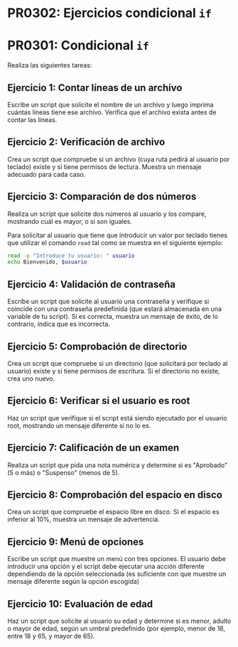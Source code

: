 
# PR0302: Ejercicios condicional `if`

# PR0301: Condicional `if`



Realiza las siguientes tareas:

## Ejercicio 1: Contar líneas de un archivo

Escribe un script que solicite el nombre de un archivo y luego imprima cuántas líneas tiene ese archivo. Verifica que el archivo exista antes de contar las líneas.

## Ejercicio 2: Verificación de archivo

Crea un script que compruebe si un archivo (cuya ruta pedirá al usuario por teclado) existe y si tiene permisos de lectura. Muestra un mensaje adecuado para cada caso.

## Ejercicio 3: Comparación de dos números

Realiza un script que solicite dos números al usuario y los compare, mostrando cuál es mayor, o si son iguales.

Para solicitar al usuario que tiene que introducir un valor por teclado tienes que utilizar el comando `read` tal como se muestra en el siguiente ejemplo:

```bash
read -p "Introduce tu usuario: " usuario
echo Bienvenido, $usuario

```

## Ejercicio 4: Validación de contraseña

Escribe un script que solicite al usuario una contraseña y verifique si coincide con una contraseña predefinida (que estará almacenada en una variable de tu script). Si es correcta, muestra un mensaje de éxito, de lo contrario, indica que es incorrecta.

## Ejercicio 5: Comprobación de directorio

Crea un script que compruebe si un directorio (que solicitará por teclado al usuario) existe y si tiene permisos de escritura. Si el directorio no existe, crea uno nuevo.

## Ejercicio 6: Verificar si el usuario es root

Haz un script que verifique si el script está siendo ejecutado por el usuario root, mostrando un mensaje diferente si no lo es.

## Ejercicio 7: Calificación de un examen

Realiza un script que pida una nota numérica y determine si es "Aprobado" (5 o más) o "Suspenso" (menos de 5).

## Ejercicio 8: Comprobación del espacio en disco

Crea un script que compruebe el espacio libre en disco. Si el espacio es inferior al 10%, muestra un mensaje de advertencia.

## Ejercicio 9: Menú de opciones

Escribe un script que muestre un menú con tres opciones. El usuario debe introducir una opción y el script debe ejecutar una acción diferente dependiendo de la opción seleccionada (es suficiente con que muestre un mensaje diferente según la opción escogida)

## Ejercicio 10: Evaluación de edad

Haz un script que solicite al usuario su edad y determine si es menor, adulto o mayor de edad, según un umbral predefinido (por ejemplo, menor de 18, entre 18 y 65, y mayor de 65).




